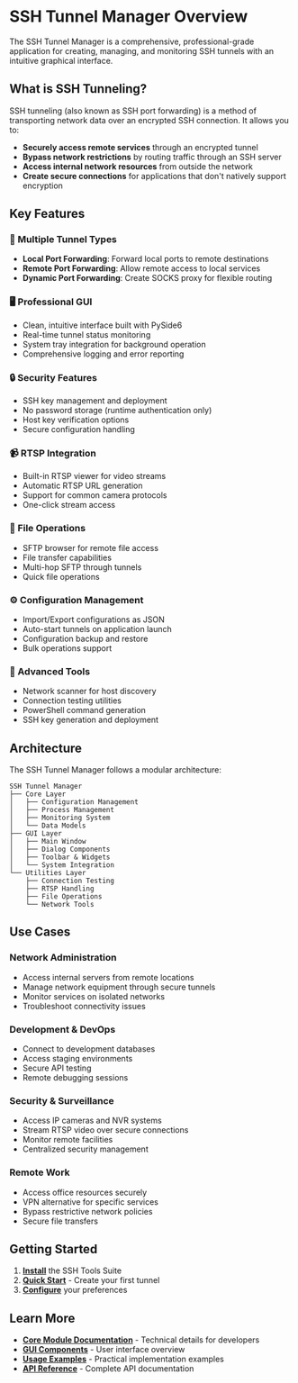 # SSH Tunnel Manager Overview

The SSH Tunnel Manager is a comprehensive, professional-grade application for creating, managing, and monitoring SSH tunnels with an intuitive graphical interface.

## What is SSH Tunneling?

SSH tunneling (also known as SSH port forwarding) is a method of transporting network data over an encrypted SSH connection. It allows you to:

- **Securely access remote services** through an encrypted tunnel
- **Bypass network restrictions** by routing traffic through an SSH server
- **Access internal network resources** from outside the network
- **Create secure connections** for applications that don't natively support encryption

## Key Features

### 🚀 Multiple Tunnel Types
- **Local Port Forwarding**: Forward local ports to remote destinations
- **Remote Port Forwarding**: Allow remote access to local services
- **Dynamic Port Forwarding**: Create SOCKS proxy for flexible routing

### 🖥️ Professional GUI
- Clean, intuitive interface built with PySide6
- Real-time tunnel status monitoring
- System tray integration for background operation
- Comprehensive logging and error reporting

### 🔒 Security Features
- SSH key management and deployment
- No password storage (runtime authentication only)
- Host key verification options
- Secure configuration handling

### 📹 RTSP Integration
- Built-in RTSP viewer for video streams
- Automatic RTSP URL generation
- Support for common camera protocols
- One-click stream access

### 📂 File Operations
- SFTP browser for remote file access
- File transfer capabilities
- Multi-hop SFTP through tunnels
- Quick file operations

### ⚙️ Configuration Management
- Import/Export configurations as JSON
- Auto-start tunnels on application launch
- Configuration backup and restore
- Bulk operations support

### 🔧 Advanced Tools
- Network scanner for host discovery
- Connection testing utilities
- PowerShell command generation
- SSH key generation and deployment

## Architecture

The SSH Tunnel Manager follows a modular architecture:

```
SSH Tunnel Manager
├── Core Layer
│   ├── Configuration Management
│   ├── Process Management
│   ├── Monitoring System
│   └── Data Models
├── GUI Layer
│   ├── Main Window
│   ├── Dialog Components
│   ├── Toolbar & Widgets
│   └── System Integration
└── Utilities Layer
    ├── Connection Testing
    ├── RTSP Handling
    ├── File Operations
    └── Network Tools
```

## Use Cases

### Network Administration
- Access internal servers from remote locations
- Manage network equipment through secure tunnels
- Monitor services on isolated networks
- Troubleshoot connectivity issues

### Development & DevOps
- Connect to development databases
- Access staging environments
- Secure API testing
- Remote debugging sessions

### Security & Surveillance
- Access IP cameras and NVR systems
- Stream RTSP video over secure connections
- Monitor remote facilities
- Centralized security management

### Remote Work
- Access office resources securely
- VPN alternative for specific services
- Bypass restrictive network policies
- Secure file transfers

## Getting Started

1. **[Install](../getting-started/installation.md)** the SSH Tools Suite
2. **[Quick Start](../getting-started/quick-start.md)** - Create your first tunnel
3. **[Configure](../getting-started/configuration.md)** your preferences

## Learn More

- **[Core Module Documentation](core-module.md)** - Technical details for developers
- **[GUI Components](gui-components.md)** - User interface overview
- **[Usage Examples](usage-examples.md)** - Practical implementation examples
- **[API Reference](api-reference.md)** - Complete API documentation
